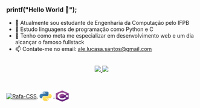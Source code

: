 ### printf("Hello World 👋");

- 🔭 Atualmente sou estudante de Engenharia da Computação pelo IFPB
- 🌱 Estudo linguagens de programação como Python e C
- 📌 Tenho como meta me especializar em desenvolvimento web e um dia alcançar o famoso fullstack
- 📫 Contate-me no email: ale.lucasa.santos@gmail.com

##

<div align="center">
  <a href="https://github.com/alelucas2k">
  <img height="180em" src="https://github-readme-stats.vercel.app/api?username=alelucas2k&show_icons=true&theme=gotham&include_all_commits=true&count_private=true"/>
  <img height="180em" src="https://github-readme-stats.vercel.app/api/top-langs/?username=alelucas2k&layout=compactlangs_count=7&theme=gotham"/>
</div>
  
 ##
  
<div style="display: inline_block"><br>
  <img align="center" alt="Rafa-CSS" height="30" width="40" src="https://cdn.jsdelivr.net/gh/devicons/devicon/icons/jupyter/jupyter-original-wordmark.svg" />
  <img align="center" alt="Rafa-Python" height="30" width="40" src="https://raw.githubusercontent.com/devicons/devicon/master/icons/python/python-original.svg">
  <img align="center" alt="Rafa-Csharp" height="30" width="40" src="https://raw.githubusercontent.com/devicons/devicon/master/icons/csharp/csharp-original.svg">
</div>
  
 

